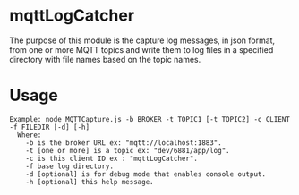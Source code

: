 # mqttLogCatcher
The purpose of this module is the capture log messages, in json format, from one or more MQTT topics and write them to log files in a specified directory with file names based on the topic names.

# Usage
```
Example: node MQTTCapture.js -b BROKER -t TOPIC1 [-t TOPIC2] -c CLIENT -f FILEDIR [-d] [-h]
  Where:
    -b is the broker URL ex: "mqtt://localhost:1883".
    -t [one or more] is a topic ex: "dev/6881/app/log".
    -c is this client ID ex : "mqttLogCatcher".
    -f base log directory.
    -d [optional] is for debug mode that enables console output.
    -h [optional] this help message.
```
